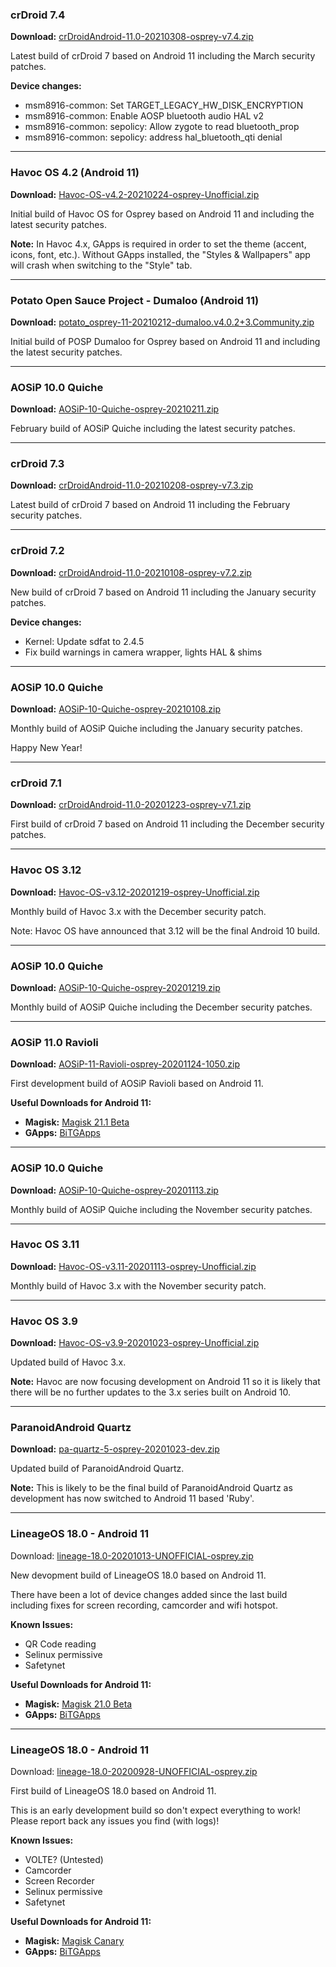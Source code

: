 ### crDroid 7.4

**Download:** [crDroidAndroid-11.0-20210308-osprey-v7.4.zip](https://sourceforge.net/projects/chil360-android/files/crdroid-7.x/osprey/crDroidAndroid-11.0-20210308-osprey-v7.4.zip/download)

Latest build of crDroid 7 based on Android 11 including the March security patches.

**Device changes:**

  - msm8916-common: Set TARGET_LEGACY_HW_DISK_ENCRYPTION
  - msm8916-common: Enable AOSP bluetooth audio HAL v2
  - msm8916-common: sepolicy: Allow zygote to read bluetooth_prop
  - msm8916-common: sepolicy: address hal_bluetooth_qti denial

<hr>

### Havoc OS 4.2 (Android 11)

**Download:** [Havoc-OS-v4.2-20210224-osprey-Unofficial.zip](https://sourceforge.net/projects/chil360-android/files/havoc-4.x/osprey/Havoc-OS-v4.2-20210224-osprey-Unofficial.zip/download)

Initial build of Havoc OS for Osprey based on Android 11 and including the latest security patches.

**Note:** In Havoc 4.x, GApps is required in order to set the theme (accent, icons, font, etc.). Without GApps installed, the "Styles & Wallpapers" app will crash when switching to the "Style" tab.

<hr>

### Potato Open Sauce Project - Dumaloo (Android 11)

**Download:** [potato_osprey-11-20210212-dumaloo.v4.0.2+3.Community.zip](https://sourceforge.net/projects/chil360-android/files/potato-eleven/osprey/potato_osprey-11-20210212-dumaloo.v4.0.2+3.Community.zip/download)

Initial build of POSP Dumaloo for Osprey based on Android 11 and including the latest security patches.

<hr>

### AOSiP 10.0 Quiche

**Download:** [AOSiP-10-Quiche-osprey-20210211.zip](https://sourceforge.net/projects/chil360-android/files/aosip-10.0/osprey/AOSiP-10-Quiche-osprey-20210211.zip/download)

February build of AOSiP Quiche including the latest security patches.


<hr>

### crDroid 7.3

**Download:** [crDroidAndroid-11.0-20210208-osprey-v7.3.zip](https://sourceforge.net/projects/chil360-android/files/crdroid-7.x/osprey/crDroidAndroid-11.0-20210208-osprey-v7.3.zip/download)

Latest build of crDroid 7 based on Android 11 including the February security patches.

<hr>

### crDroid 7.2

**Download:** [crDroidAndroid-11.0-20210108-osprey-v7.2.zip](https://sourceforge.net/projects/chil360-android/files/crdroid-7.x/osprey/crDroidAndroid-11.0-20210108-osprey-v7.2.zip/download)

New build of crDroid 7 based on Android 11 including the January security patches.

**Device changes:**

  - Kernel: Update sdfat to 2.4.5
  - Fix build warnings in camera wrapper, lights HAL & shims

<hr>

### AOSiP 10.0 Quiche

**Download:** [AOSiP-10-Quiche-osprey-20210108.zip](https://sourceforge.net/projects/chil360-android/files/aosip-10.0/osprey/AOSiP-10-Quiche-osprey-20210108.zip/download)

Monthly build of AOSiP Quiche including the January security patches.

Happy New Year!

<hr>

### crDroid 7.1

**Download:** [crDroidAndroid-11.0-20201223-osprey-v7.1.zip](https://sourceforge.net/projects/chil360-android/files/crdroid-7.x/osprey/crDroidAndroid-11.0-20201223-osprey-v7.1.zip/download)

First build of crDroid 7 based on Android 11 including the December security patches.

<hr>

### Havoc OS 3.12

**Download:** [Havoc-OS-v3.12-20201219-osprey-Unofficial.zip](https://sourceforge.net/projects/chil360-android/files/havoc-3.x/osprey/Havoc-OS-v3.12-20201219-osprey-Unofficial.zip/download)

Monthly build of Havoc 3.x with the December security patch.

Note: Havoc OS have announced that 3.12 will be the final Android 10 build.

<hr>

### AOSiP 10.0 Quiche

**Download:** [AOSiP-10-Quiche-osprey-20201219.zip](https://sourceforge.net/projects/chil360-android/files/aosip-10.0/osprey/AOSiP-10-Quiche-osprey-20201219.zip/download)

Monthly build of AOSiP Quiche including the December security patches.

<hr>

### AOSiP 11.0 Ravioli

**Download:** [AOSiP-11-Ravioli-osprey-20201124-1050.zip](https://sourceforge.net/projects/chil360-android/files/aosip-11.0/osprey/AOSiP-11-Ravioli-osprey-20201124-1050.zip/download)

First development build of AOSiP Ravioli based on Android 11.

**Useful Downloads for Android 11:**
  - **Magisk:** [Magisk 21.1 Beta](https://github.com/topjohnwu/Magisk/releases/download/v21.1/Magisk-v21.1.zip)
  - **GApps:** [BiTGApps](https://bitgapps.cf/arm/R/)

<hr>

### AOSiP 10.0 Quiche

**Download:** [AOSiP-10-Quiche-osprey-20201113.zip](https://sourceforge.net/projects/chil360-android/files/aosip-10.0/osprey/AOSiP-10-Quiche-osprey-20201113.zip/download)

Monthly build of AOSiP Quiche including the November security patches.

<hr>

### Havoc OS 3.11

**Download:** [Havoc-OS-v3.11-20201113-osprey-Unofficial.zip](https://sourceforge.net/projects/chil360-android/files/havoc-3.x/osprey/Havoc-OS-v3.11-20201113-osprey-Unofficial.zip/download)

Monthly build of Havoc 3.x with the November security patch.

<hr>

### Havoc OS 3.9

**Download:** [Havoc-OS-v3.9-20201023-osprey-Unofficial.zip](https://sourceforge.net/projects/chil360-android/files/havoc-3.x/osprey/Havoc-OS-v3.9-20201023-osprey-Unofficial.zip/download)

Updated build of Havoc 3.x.

**Note:**
Havoc are now focusing development on Android 11 so it is likely that there will be no further updates to the 3.x series built on Android 10.

<hr>

### ParanoidAndroid Quartz

**Download:** [pa-quartz-5-osprey-20201023-dev.zip](https://sourceforge.net/projects/chil360-android/files/pa-quartz/osprey/pa-quartz-5-osprey-20201023-dev.zip/download)

Updated build of ParanoidAndroid Quartz.

**Note:**
This is likely to be the final build of ParanoidAndroid Quartz as development has now switched to Android 11 based 'Ruby'.

<hr>

### LineageOS 18.0 - Android 11

Download: [lineage-18.0-20201013-UNOFFICIAL-osprey.zip](https://sourceforge.net/projects/chil360-android/files/lineage-18.x/osprey/lineage-18.0-20201013-UNOFFICIAL-osprey.zip/download)

New devopment build of LineageOS 18.0 based on Android 11.

There have been a lot of device changes added since the last build including fixes for screen recording, camcorder and wifi hotspot.

**Known Issues:**
  - QR Code reading
  - Selinux permissive
  - Safetynet

**Useful Downloads for Android 11:**
  - **Magisk:** [Magisk 21.0 Beta](https://github.com/topjohnwu/Magisk/releases/download/v21.0/Magisk-v21.0.zip)
  - **GApps:** [BiTGApps](https://bitgapps.cf/arm/R/)

<hr>

### LineageOS 18.0 - Android 11

Download: [lineage-18.0-20200928-UNOFFICIAL-osprey.zip](https://sourceforge.net/projects/chil360-android/files/lineage-18.x/osprey/lineage-18.0-20200928-UNOFFICIAL-osprey.zip/download)

First build of LineageOS 18.0 based on Android 11.

This is an early development build so don't expect everything to work!
Please report back any issues you find (with logs)!

**Known Issues:**
  - VOLTE? (Untested)
  - Camcorder
  - Screen Recorder
  - Selinux permissive
  - Safetynet

**Useful Downloads for Android 11:**
  - **Magisk:** [Magisk Canary](https://github.com/topjohnwu/magisk_files/raw/canary/magisk-debug.zip)
  - **GApps:** [BiTGApps](https://bitgapps.cf/arm/R/)
